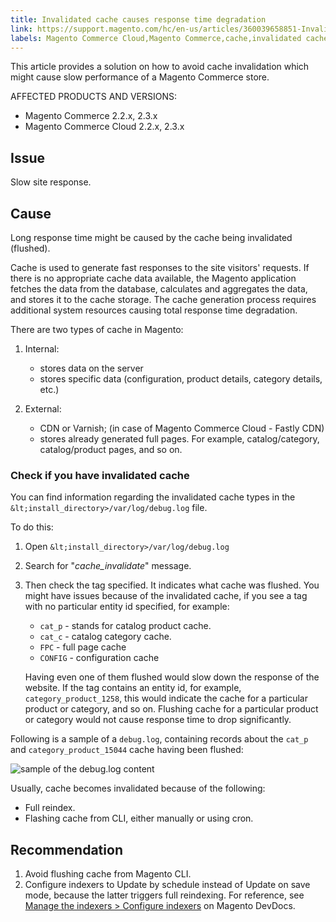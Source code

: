 ```yaml
---
title: Invalidated cache causes response time degradation
link: https://support.magento.com/hc/en-us/articles/360039658851-Invalidated-cache-causes-response-time-degradation
labels: Magento Commerce Cloud,Magento Commerce,cache,invalidated cache,slow response,response time,2.3.x,2.2.x,how to
---
```


This article provides a solution on how to avoid cache invalidation which might cause slow performance of a Magento Commerce store.

AFFECTED PRODUCTS AND VERSIONS:

* Magento Commerce 2.2.x, 2.3.x
* Magento Commerce Cloud 2.2.x, 2.3.x

## Issue

Slow site response.

## Cause

Long response time might be caused by the cache being invalidated (flushed). 

Cache is used to generate fast responses to the site visitors' requests. If there is no appropriate cache data available, the Magento application fetches the data from the database, calculates and aggregates the data, and stores it to the cache storage. The cache generation process requires additional system resources causing total response time degradation.

 There are two types of cache in Magento:

1. Internal:
    
    * stores data on the server
    * stores specific data (configuration, product details, category details, etc.)
    
    
    
1. External:
    
    * CDN or Varnish; (in case of Magento Commerce Cloud - Fastly CDN)
    * stores already generated full pages. For example, catalog/category, catalog/product pages, and so on. 
    
    
    

### Check if you have invalidated cache

You can find information regarding the invalidated cache types in the `` &lt;install_directory>/var/log/debug.log `` file.

To do this:

1. Open `` &lt;install_directory>/var/log/debug.log ``
1. Search for "_cache\_invalidate_" message. 
1. Then check the tag specified. It indicates what cache was flushed. You might have issues because of the invalidated cache, if you see a tag with no particular entity id specified, for example:
    
    * `` cat_p `` - stands for catalog product cache.
    * `` cat_c `` - catalog category cache.
    * `` FPC `` - full page cache
    * `` CONFIG `` - configuration cache
    
    
    Having even one of them flushed would slow down the response of the website. If the tag contains an entity id, for example, `` category_product_1258 ``, this would indicate the cache for a particular product or category, and so on. Flushing cache for a particular product or category would not cause response time to drop significantly.

Following is a sample of a `` debug.log ``, containing records about the `` cat_p `` and `` category_product_15044 `` cache having been flushed:

![sample of the debug.log content](https://support.magento.com/hc/article_attachments/360049391072/debug_log_sample.png)

Usually, cache becomes invalidated because of the following: 

* Full reindex.
* Flashing cache from CLI, either manually or using cron.

## Recommendation

1. Avoid flushing cache from Magento CLI. 
1. Configure indexers to Update by schedule instead of Update on save mode, because the latter triggers full reindexing. For reference, see [Manage the indexers > Configure indexers](https://devdocs.magento.com/guides/v2.3/config-guide/cli/config-cli-subcommands-index.html#configure-indexers) on Magento DevDocs.